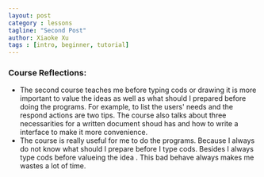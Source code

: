 ```yaml
---
layout: post
category : lessons
tagline: "Second Post"
author: Xiaoke Xu
tags : [intro, beginner, tutorial]
---
```

### Course Reflections:
- The second course teaches me before typing cods or drawing it is more important to value the ideas as well as what should I prepared before doing the programs. For example, to list the users' needs and the respond actions are two tips. The course also talks about three necessarities for a written document shoud has and how to write a interface to make it more convenience. 
- The course is really useful for me to do the programs. Because I always do not know what should I prepare before I type cods. Besides I always type cods before valueing the idea . This bad behave always makes me wastes a lot of time.


